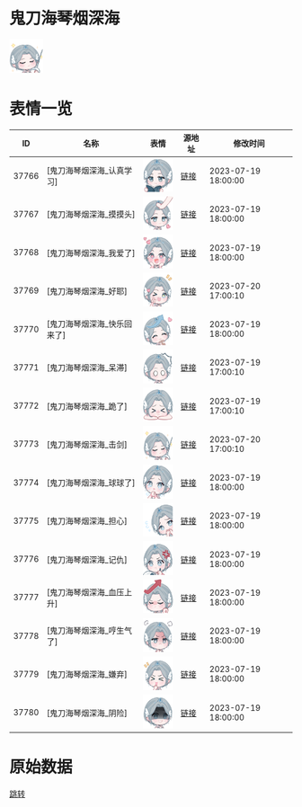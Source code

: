 # 鬼刀海琴烟深海

<img src="./cover.png" height="60" alt="cover" />

# 表情一览

|ID|名称|表情|源地址|修改时间|
|----|----|----|----|----|
|37766|[鬼刀海琴烟深海_认真学习]|<img src="./pic/037766_%5B鬼刀海琴烟深海_认真学习%5D.png" height="60" alt="认真学习"/>|[链接](https://i0.hdslb.com/bfs/garb/2211e86cf7aef4d4ce77356a1ee4f1b66d37eff9.png)|2023-07-19 18:00:00|
|37767|[鬼刀海琴烟深海_摸摸头]|<img src="./pic/037767_%5B鬼刀海琴烟深海_摸摸头%5D.png" height="60" alt="摸摸头"/>|[链接](https://i0.hdslb.com/bfs/garb/e6f8e7012683e46f84a16828bb535de4cad52873.png)|2023-07-19 18:00:00|
|37768|[鬼刀海琴烟深海_我爱了]|<img src="./pic/037768_%5B鬼刀海琴烟深海_我爱了%5D.png" height="60" alt="我爱了"/>|[链接](https://i0.hdslb.com/bfs/garb/b0ad0a1283ee8fcb91dc1372123e2c6df1a50471.png)|2023-07-19 18:00:00|
|37769|[鬼刀海琴烟深海_好耶]|<img src="./pic/037769_%5B鬼刀海琴烟深海_好耶%5D.png" height="60" alt="好耶"/>|[链接](https://i0.hdslb.com/bfs/garb/edfae1402e16990090c3cfa08da0ed0f4d3f7641.png)|2023-07-20 17:00:10|
|37770|[鬼刀海琴烟深海_快乐回来了]|<img src="./pic/037770_%5B鬼刀海琴烟深海_快乐回来了%5D.png" height="60" alt="快乐回来了"/>|[链接](https://i0.hdslb.com/bfs/garb/460ee94ff85dbe8d419b2bf74bc0366fe36def8a.png)|2023-07-19 18:00:00|
|37771|[鬼刀海琴烟深海_呆滞]|<img src="./pic/037771_%5B鬼刀海琴烟深海_呆滞%5D.png" height="60" alt="呆滞"/>|[链接](https://i0.hdslb.com/bfs/garb/6d27aeb482bbae78e45a85513f6128064ff58765.png)|2023-07-19 17:00:10|
|37772|[鬼刀海琴烟深海_跪了]|<img src="./pic/037772_%5B鬼刀海琴烟深海_跪了%5D.png" height="60" alt="跪了"/>|[链接](https://i0.hdslb.com/bfs/garb/be6c38b3c14b7bd02a6665f666bdba9a6062118a.png)|2023-07-19 17:00:10|
|37773|[鬼刀海琴烟深海_击剑]|<img src="./pic/037773_%5B鬼刀海琴烟深海_击剑%5D.png" height="60" alt="击剑"/>|[链接](https://i0.hdslb.com/bfs/garb/e2631b348d9b81882022f2b012dfdeb873376024.png)|2023-07-20 17:00:10|
|37774|[鬼刀海琴烟深海_球球了]|<img src="./pic/037774_%5B鬼刀海琴烟深海_球球了%5D.png" height="60" alt="球球了"/>|[链接](https://i0.hdslb.com/bfs/garb/85c1a6fb4b588bc185c6d293d6e25db494b97722.png)|2023-07-19 18:00:00|
|37775|[鬼刀海琴烟深海_担心]|<img src="./pic/037775_%5B鬼刀海琴烟深海_担心%5D.png" height="60" alt="担心"/>|[链接](https://i0.hdslb.com/bfs/garb/d381f4595aa309c358ae4c80aa67a3b5afb72645.png)|2023-07-19 18:00:00|
|37776|[鬼刀海琴烟深海_记仇]|<img src="./pic/037776_%5B鬼刀海琴烟深海_记仇%5D.png" height="60" alt="记仇"/>|[链接](https://i0.hdslb.com/bfs/garb/2f418c5c6afc25a2a740c8955fe60ca0d956ed2a.png)|2023-07-19 18:00:00|
|37777|[鬼刀海琴烟深海_血压上升]|<img src="./pic/037777_%5B鬼刀海琴烟深海_血压上升%5D.png" height="60" alt="血压上升"/>|[链接](https://i0.hdslb.com/bfs/garb/57f471f445be3c087cb7918a04ad0dd994c90146.png)|2023-07-19 18:00:00|
|37778|[鬼刀海琴烟深海_哼生气了]|<img src="./pic/037778_%5B鬼刀海琴烟深海_哼生气了%5D.png" height="60" alt="哼生气了"/>|[链接](https://i0.hdslb.com/bfs/garb/cd0004430bf1f13ec506b1cecf631fc12db70f20.png)|2023-07-19 18:00:00|
|37779|[鬼刀海琴烟深海_嫌弃]|<img src="./pic/037779_%5B鬼刀海琴烟深海_嫌弃%5D.png" height="60" alt="嫌弃"/>|[链接](https://i0.hdslb.com/bfs/garb/a0b236772d60e964845273bc63607d8f2a93e237.png)|2023-07-19 18:00:00|
|37780|[鬼刀海琴烟深海_阴险]|<img src="./pic/037780_%5B鬼刀海琴烟深海_阴险%5D.png" height="60" alt="阴险"/>|[链接](https://i0.hdslb.com/bfs/garb/b867017dba28ea961a4ebb860b98fa73b7884a18.png)|2023-07-19 18:00:00|

# 原始数据

[跳转](./raw.json)

